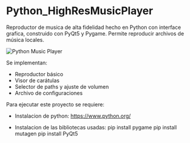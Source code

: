 # Python_HighResMusicPlayer
Reproductor de musica de alta fidelidad hecho en Python con interface grafica, construido con PyQt5 y Pygame. Permite reproducir archivos de música locales.

![Python Music Player](https://github.com/Gonz007/Rar/blob/main/Python_music_player.png)

Se implementan:

- Reproductor básico
- Visor de carátulas
- Selector de paths y ajuste de volumen
- Archivo de configuraciones



Para ejecutar este proyecto se requiere:
- Instalacion de python:
https://www.python.org/

- Instalacion de las bibliotecas usadas:
pip install pygame
pip install mutagen
pip install PyQt5

